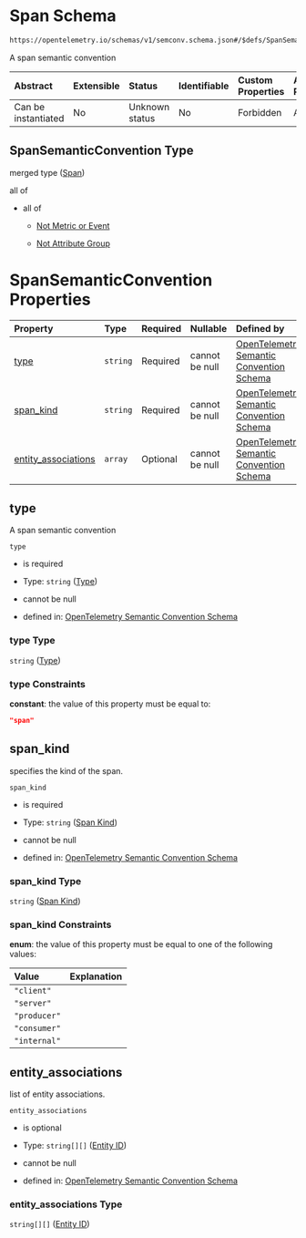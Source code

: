 # Span Schema

```txt
https://opentelemetry.io/schemas/v1/semconv.schema.json#/$defs/SpanSemanticConvention
```

A span semantic convention

| Abstract            | Extensible | Status         | Identifiable | Custom Properties | Additional Properties | Access Restrictions | Defined In                                                                           |
| :------------------ | :--------- | :------------- | :----------- | :---------------- | :-------------------- | :------------------ | :----------------------------------------------------------------------------------- |
| Can be instantiated | No         | Unknown status | No           | Forbidden         | Allowed               | none                | [semconv.schema.json\*](../../../schemas/semconv.schema.json "open original schema") |

## SpanSemanticConvention Type

merged type ([Span](../span/README.md))

all of

* all of

  * [Not Metric or Event](../semantic/semconv-opentelemetry-semantic-convention-schema-definitions-semantic-convention-base-allof-not-metric-or-event.md "check type definition")

  * [Not Attribute Group](../semantic/semconv-opentelemetry-semantic-convention-schema-definitions-semantic-convention-base-allof-not-attribute-group.md "check type definition")

# SpanSemanticConvention Properties

| Property                                     | Type     | Required | Nullable       | Defined by                                                                                                                                                                                                                                                             |
| :------------------------------------------- | :------- | :------- | :------------- | :--------------------------------------------------------------------------------------------------------------------------------------------------------------------------------------------------------------------------------------------------------------------- |
| [type](#type)                                | `string` | Required | cannot be null | [OpenTelemetry Semantic Convention Schema](../span/semconv-opentelemetry-semantic-convention-schema-definitions-span-properties-type.md "https://opentelemetry.io/schemas/v1/semconv.schema.json#/$defs/SpanSemanticConvention/properties/type")                               |
| [span\_kind](#span_kind)                     | `string` | Required | cannot be null | [OpenTelemetry Semantic Convention Schema](../span/semconv-opentelemetry-semantic-convention-schema-definitions-span-properties-span-kind.md "https://opentelemetry.io/schemas/v1/semconv.schema.json#/$defs/SpanSemanticConvention/properties/span_kind")                     |
| [entity\_associations](#entity_associations) | `array`  | Optional | cannot be null | [OpenTelemetry Semantic Convention Schema](../span/semconv-opentelemetry-semantic-convention-schema-definitions-span-properties-entity-associations.md "https://opentelemetry.io/schemas/v1/semconv.schema.json#/$defs/SpanSemanticConvention/properties/entity_associations") |

## type

A span semantic convention

`type`

* is required

* Type: `string` ([Type](../span/semconv-opentelemetry-semantic-convention-schema-definitions-span-properties-type.md))

* cannot be null

* defined in: [OpenTelemetry Semantic Convention Schema](../span/semconv-opentelemetry-semantic-convention-schema-definitions-span-properties-type.md "https://opentelemetry.io/schemas/v1/semconv.schema.json#/$defs/SpanSemanticConvention/properties/type")

### type Type

`string` ([Type](../span/semconv-opentelemetry-semantic-convention-schema-definitions-span-properties-type.md))

### type Constraints

**constant**: the value of this property must be equal to:

```json
"span"
```

## span\_kind

specifies the kind of the span.

`span_kind`

* is required

* Type: `string` ([Span Kind](../span/semconv-opentelemetry-semantic-convention-schema-definitions-span-properties-span-kind.md))

* cannot be null

* defined in: [OpenTelemetry Semantic Convention Schema](../span/semconv-opentelemetry-semantic-convention-schema-definitions-span-properties-span-kind.md "https://opentelemetry.io/schemas/v1/semconv.schema.json#/$defs/SpanSemanticConvention/properties/span_kind")

### span\_kind Type

`string` ([Span Kind](../span/semconv-opentelemetry-semantic-convention-schema-definitions-span-properties-span-kind.md))

### span\_kind Constraints

**enum**: the value of this property must be equal to one of the following values:

| Value        | Explanation |
| :----------- | :---------- |
| `"client"`   |             |
| `"server"`   |             |
| `"producer"` |             |
| `"consumer"` |             |
| `"internal"` |             |

## entity\_associations

list of entity associations.

`entity_associations`

* is optional

* Type: `string[][]` ([Entity ID](../entity/semconv-opentelemetry-semantic-convention-schema-definitions-entity-association-entity-id.md))

* cannot be null

* defined in: [OpenTelemetry Semantic Convention Schema](../span/semconv-opentelemetry-semantic-convention-schema-definitions-span-properties-entity-associations.md "https://opentelemetry.io/schemas/v1/semconv.schema.json#/$defs/SpanSemanticConvention/properties/entity_associations")

### entity\_associations Type

`string[][]` ([Entity ID](../entity/semconv-opentelemetry-semantic-convention-schema-definitions-entity-association-entity-id.md))
